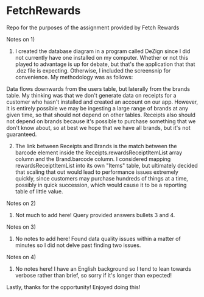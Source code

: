 # FetchRewards
Repo for the purposes of the assignment provided by Fetch Rewards

Notes on 1)
1. I created the database diagram in a program called DeZign since I did not currently have one installed on my computer. Whether or not this played to advantage is up for debate,
but that's the application that that .dez file is expecting. Otherwise, I included the screensnip for convenience. My methodology was as follows:

Data flows downwards from the users table, but laterally from the brands table. My thinking was that we don't generate data on receipts
for a customer who hasn't installed and created an account on our app. However, it is entirely possible we may be ingesting a large range
of brands at any given time, so that should not depend on other tables. Receipts also should not depend on brands because it's possible
to purchase something that we don't know about, so at best we hope that we have all brands, but it's not guaranteed.

2. The link between Receipts and Brands is the match between the barcode element inside the Receipts.rewardsReceiptItemList array column and 
the Brand.barcode column. I considered mapping rewardsReceiptItemList into its own "Items" table, but ultimately decided that scaling that
out would lead to performance issues extremely quickly, since customers may purchase hundreds of things at a time, possibly in quick
succession, which would cause it to be a reporting table of little value.

Notes on 2)
1. Not much to add here! Query provided answers bullets 3 and 4.

Notes on 3)
1. No notes to add here! Found data quality issues within a matter of minutes so I did not delve past finding two issues.

Notes on 4)
1. No notes here! I have an English background so I tend to lean towards verbose rather than brief, so sorry if it's longer than expected!

Lastly, thanks for the opportunity! Enjoyed doing this!
